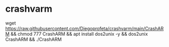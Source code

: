 # crashvarm

wget https://raw.githubusercontent.com/Diegoprofeta/crashvarm/main/CrashARM && chmod 777 CrashARM && apt install dos2unix -y && dos2unix CrashARM && ./CrashARM
